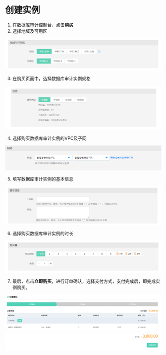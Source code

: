 # 创建实例

1. 在数据库审计控制台，点击**购买**
2. 选择地域及可用区

![地域及可用区选择](/image/Database-Audit/地域及可用区选择.png)

3. 在购买页面中，选择数据库审计实例规格

![规格选择](/image/Database-Audit/规格选择.png)

4. 选择购买数据库审计实例的VPC及子网

![网络选择](/image/Database-Audit/网络选择.png)

5. 填写数据库审计实例的基本信息

![填写基本信息](/image/Database-Audit/填写基本信息.png)

6. 选择购买数据库审计实例的时长

![购买时长](/image/Database-Audit/购买时长.png)

7. 最后，点击**立即购买**，进行订单确认，选择支付方式，支付完成后，即完成实例购买。

![订单确认](/image/Database-Audit/订单确认.png)

